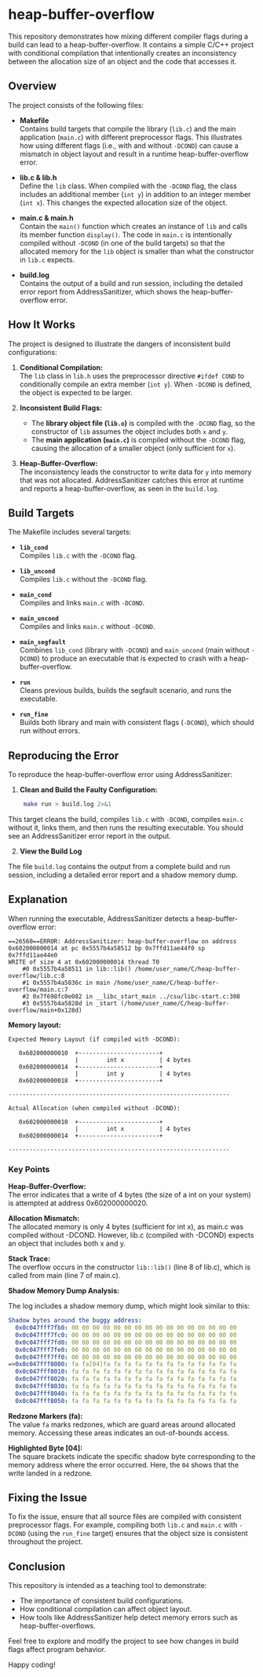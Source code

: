 # heap-buffer-overflow

This repository demonstrates how mixing different compiler flags during a build can lead to a heap-buffer-overflow. It contains a simple C/C++ project with conditional compilation that intentionally creates an inconsistency between the allocation size of an object and the code that accesses it.

## Overview

The project consists of the following files:

- **Makefile**  
  Contains build targets that compile the library (`lib.c`) and the main application (`main.c`) with different preprocessor flags. This illustrates how using different flags (i.e., with and without `-DCOND`) can cause a mismatch in object layout and result in a runtime heap-buffer-overflow error.

- **lib.c & lib.h**  
  Define the `lib` class. When compiled with the `-DCOND` flag, the class includes an additional member (`int y`) in addition to an integer member (`int x`). This changes the expected allocation size of the object.

- **main.c & main.h**  
  Contain the `main()` function which creates an instance of `lib` and calls its member function `display()`. The code in `main.c` is intentionally compiled without `-DCOND` (in one of the build targets) so that the allocated memory for the `lib` object is smaller than what the constructor in `lib.c` expects.

- **build.log**  
  Contains the output of a build and run session, including the detailed error report from AddressSanitizer, which shows the heap-buffer-overflow error.

## How It Works

The project is designed to illustrate the dangers of inconsistent build configurations:

1. **Conditional Compilation:**  
   The `lib` class in `lib.h` uses the preprocessor directive `#ifdef COND` to conditionally compile an extra member (`int y`). When `-DCOND` is defined, the object is expected to be larger.

2. **Inconsistent Build Flags:**  
   - The **library object file (`lib.o`)** is compiled with the `-DCOND` flag, so the constructor of `lib` assumes the object includes both `x` and `y`.
   - The **main application (`main.c`)** is compiled without the `-DCOND` flag, causing the allocation of a smaller object (only sufficient for `x`).

3. **Heap-Buffer-Overflow:**  
   The inconsistency leads the constructor to write data for `y` into memory that was not allocated. AddressSanitizer catches this error at runtime and reports a heap-buffer-overflow, as seen in the `build.log`.

## Build Targets

The Makefile includes several targets:

- **`lib_cond`**  
  Compiles `lib.c` with the `-DCOND` flag.

- **`lib_uncond`**  
  Compiles `lib.c` without the `-DCOND` flag.

- **`main_cond`**  
  Compiles and links `main.c` with `-DCOND`.

- **`main_uncond`**  
  Compiles and links `main.c` without `-DCOND`.

- **`main_segfault`**  
  Combines `lib_cond` (library with `-DCOND`) and `main_uncond` (main without `-DCOND`) to produce an executable that is expected to crash with a heap-buffer-overflow.

- **`run`**  
  Cleans previous builds, builds the segfault scenario, and runs the executable.

- **`run_fine`**  
  Builds both library and main with consistent flags (`-DCOND`), which should run without errors.

## Reproducing the Error

To reproduce the heap-buffer-overflow error using AddressSanitizer:


1. **Clean and Build the Faulty Configuration:**

   ```bash
    make run > build.log 2>&1
This target cleans the build, compiles `lib.c` with `-DCOND`, compiles `main.c` without it, links them, and then runs the resulting executable. You should see an AddressSanitizer error report in the output.

2. **View the Build Log**

The file `build.log` contains the output from a complete build and run session, including a detailed error report and a shadow memory dump.

## Explanation
When running the executable, AddressSanitizer detects a heap-buffer-overflow error:

```vbnet
==26560==ERROR: AddressSanitizer: heap-buffer-overflow on address 0x602000000014 at pc 0x5557b4a58512 bp 0x7ffd11ae44f0 sp 0x7ffd11ae44e0
WRITE of size 4 at 0x602000000014 thread T0
    #0 0x5557b4a58511 in lib::lib() /home/user_name/C/heap-buffer-overflow/lib.c:8
    #1 0x5557b4a5836c in main /home/user_name/C/heap-buffer-overflow/main.c:7
    #2 0x7f698fc0e082 in __libc_start_main ../csu/libc-start.c:308
    #3 0x5557b4a5828d in _start (/home/user_name/C/heap-buffer-overflow/main+0x128d)
```

**Memory layout:**

```vbnet
Expected Memory Layout (if compiled with -DCOND):

   0x602000000010  +-----------------------+  
                   |        int x          | 4 bytes
   0x602000000014  +-----------------------+
                   |        int y          | 4 bytes
   0x602000000018  +-----------------------+

---------------------------------------------------------------

Actual Allocation (when compiled without -DCOND):

   0x602000000010  +-----------------------+  
                   |        int x          | 4 bytes
   0x602000000014  +-----------------------+

---------------------------------------------------------------
```

### Key Points


**Heap-Buffer-Overflow:**  
The error indicates that a write of 4 bytes (the size of a int on your system) is attempted at address 0x602000000020.

**Allocation Mismatch:**  
The allocated memory is only 4 bytes (sufficient for int x), as main.c was compiled without -DCOND. However, lib.c (compiled with -DCOND) expects an object that includes both x and y.

**Stack Trace:**  
The overflow occurs in the constructor `lib::lib()` (line 8 of lib.c), which is called from main (line 7 of main.c).

**Shadow Memory Dump Analysis:**  

The log includes a shadow memory dump, which might look similar to this:

```yaml
Shadow bytes around the buggy address:
  0x0c047fff7fb0: 00 00 00 00 00 00 00 00 00 00 00 00 00 00 00 00
  0x0c047fff7fc0: 00 00 00 00 00 00 00 00 00 00 00 00 00 00 00 00
  0x0c047fff7fd0: 00 00 00 00 00 00 00 00 00 00 00 00 00 00 00 00
  0x0c047fff7fe0: 00 00 00 00 00 00 00 00 00 00 00 00 00 00 00 00
  0x0c047fff7ff0: 00 00 00 00 00 00 00 00 00 00 00 00 00 00 00 00
=>0x0c047fff8000: fa fa[04]fa fa fa fa fa fa fa fa fa fa fa fa fa
  0x0c047fff8010: fa fa fa fa fa fa fa fa fa fa fa fa fa fa fa fa
  0x0c047fff8020: fa fa fa fa fa fa fa fa fa fa fa fa fa fa fa fa
  0x0c047fff8030: fa fa fa fa fa fa fa fa fa fa fa fa fa fa fa fa
  0x0c047fff8040: fa fa fa fa fa fa fa fa fa fa fa fa fa fa fa fa
  0x0c047fff8050: fa fa fa fa fa fa fa fa fa fa fa fa fa fa fa fa
```

**Redzone Markers (fa):**  
The value `fa` marks redzones, which are guard areas around allocated memory. Accessing these areas indicates an out-of-bounds access.

**Highlighted Byte [04]:**  
The square brackets indicate the specific shadow byte corresponding to the memory address where the error occurred. Here, the `04` shows that the write landed in a redzone.


## Fixing the Issue

To fix the issue, ensure that all source files are compiled with consistent preprocessor flags. For example, compiling both `lib.c` and `main.c` with `-DCOND` (using the `run_fine` target) ensures that the object size is consistent throughout the project.

## Conclusion

This repository is intended as a teaching tool to demonstrate:

- The importance of consistent build configurations.
- How conditional compilation can affect object layout.
- How tools like AddressSanitizer help detect memory errors such as heap-buffer-overflows.

Feel free to explore and modify the project to see how changes in build flags affect program behavior.

Happy coding!